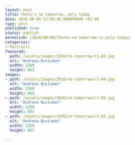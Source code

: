 ```yaml
---
layout: post
title: There's no tomorrow, only today
date: 2016-08-08 13:59:00.000000000 +03:00
type: post
published: true
status: publish
permalink: /2016/08/08/theres-no-tomorrow-is-only-today/
categories:
- Portraits
featured:
  path: /assets/images/2016/no-tomorrow/r1-05.jpg
  alt: "Andreea Buciuman"
  width: 1200
  height: 803
images:
- path: /assets/images/2016/no-tomorrow/r1-04.jpg
  alt: "Andreea Buciuman"
  width: 1200
  height: 803
- path: /assets/images/2016/no-tomorrow/r1-05.jpg
  alt: "Andreea Buciuman"
  width: 1200
  height: 803
- path: /assets/images/2016/no-tomorrow/r1-02.jpg
  alt: "Andreea Buciuman"
  width: 1200
  height: 803

---
```

